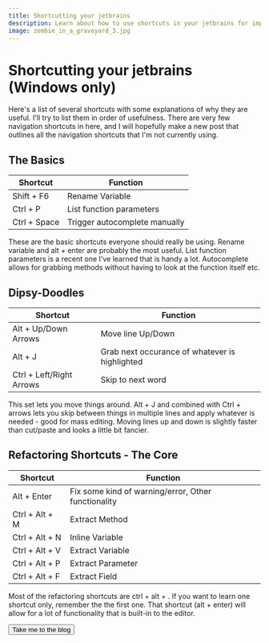 ```yaml
---
title: Shortcutting your jetbrains
description: Learn about how to use shortcuts in your jetbrains for improved productivity.
image: zombie_in_a_graveyard_3.jpg
---
```


<h1 class="text-secondary text-3xl my-2">Shortcutting your jetbrains (Windows only)</h1>

<p class="py-2">
Here's a list of several shortcuts with some explanations of why they are useful. I'll try
to list them in order of usefulness. There are very few navigation shortcuts in here, and I 
will hopefully make a new post that outlines all the navigation shortcuts that I'm not currently
using.
</p>

<h2 class="text-secondary text-2xl my-2">The Basics</h2>

| Shortcut       | Function                                            |
|----------------|-----------------------------------------------------|
| Shift + F6     | Rename Variable                                     |
| Ctrl + P       | List function parameters |
| Ctrl + Space   | Trigger autocomplete manually |

<p class="py-2">
These are the basic shortcuts everyone should really be using. Rename variable and alt + enter
are probably the most useful. List function parameters is a recent one I've learned that is handy a lot.
Autocomplete allows for grabbing methods without having to look at the function itself etc.
</p>

<h2 class="text-secondary text-2xl my-2">Dipsy-Doodles</h2>

| Shortcut       | Function                                            |
|----------------|-----------------------------------------------------|
| Alt + Up/Down Arrows | Move line Up/Down |
| Alt + J | Grab next occurance of whatever is highlighted |
| Ctrl + Left/Right Arrows | Skip to next word |

<p class="py-2">
This set lets you move things around. Alt + J and combined with Ctrl + arrows lets
you skip between things in multiple lines and apply whatever is needed - good for mass editing.
Moving lines up and down is slightly faster than cut/paste and looks a little bit fancier.
</p>

<h2 class="text-secondary text-2xl my-2">Refactoring Shortcuts - The Core</h2>

| Shortcut       | Function                                            |
|----------------|-----------------------------------------------------|
| Alt + Enter    | Fix some kind of warning/error, Other functionality |
| Ctrl + Alt + M | Extract Method                                      |
| Ctrl + Alt + N | Inline Variable                                     |
| Ctrl + Alt + V | Extract Variable                                    |
| Ctrl + Alt + P | Extract Parameter                                   |
| Ctrl + Alt + F | Extract Field                                       |

<p class="py-2">
Most of the refactoring shortcuts are ctrl + alt + <some command>. If you want to learn
one shortcut only, remember the the first one. That shortcut (alt + enter) will allow
for a lot of functionality that is built-in to the editor.
</p>

<div>
    <a href="/blog_list.html"><button class="btn btn-accent">Take me to the blog</button></a>
</div>
